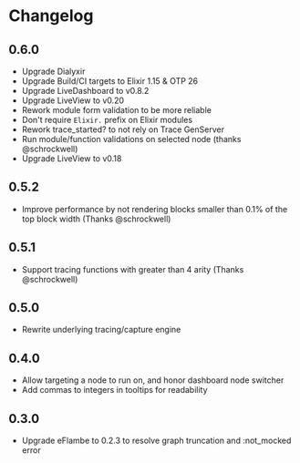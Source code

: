 # Changelog

## 0.6.0

- Upgrade Dialyxir
- Upgrade Build/CI targets to Elixir 1.15 & OTP 26
- Upgrade LiveDashboard to v0.8.2
- Upgrade LiveView to v0.20
- Rework module form validation to be more reliable
- Don't require `Elixir.` prefix on Elixir modules
- Rework trace_started? to not rely on Trace GenServer
- Run module/function validations on selected node (thanks @schrockwell)
- Upgrade LiveView to v0.18

## 0.5.2

- Improve performance by not rendering blocks smaller than 0.1% of the top block width (Thanks @schrockwell)

## 0.5.1

- Support tracing functions with greater than 4 arity (Thanks @schrockwell)

## 0.5.0

- Rewrite underlying tracing/capture engine

## 0.4.0

- Allow targeting a node to run on, and honor dashboard node switcher
- Add commas to integers in tooltips for readability

## 0.3.0

- Upgrade eFlambe to 0.2.3 to resolve graph truncation and :not_mocked error
